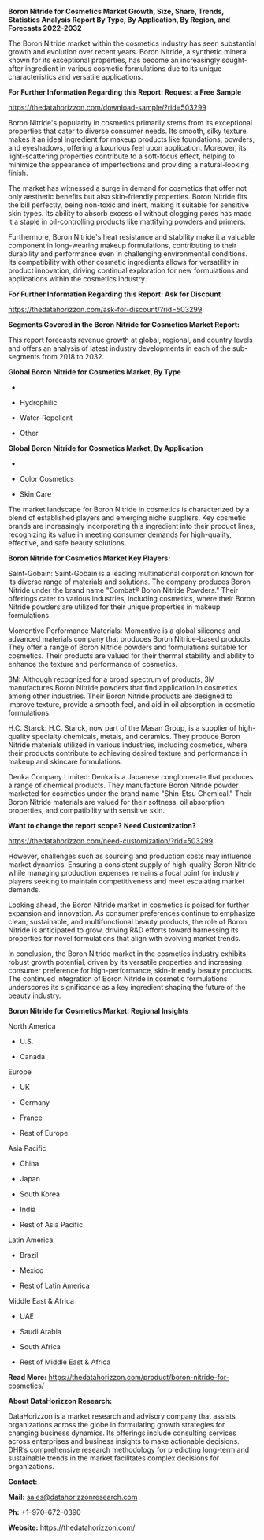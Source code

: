 **Boron Nitride for Cosmetics Market Growth, Size, Share, Trends,
Statistics Analysis Report By Type, By Application, By Region, and
Forecasts 2022-2032**

The Boron Nitride market within the cosmetics industry has seen
substantial growth and evolution over recent years. Boron Nitride, a
synthetic mineral known for its exceptional properties, has become an
increasingly sought-after ingredient in various cosmetic formulations
due to its unique characteristics and versatile applications.

**For Further Information Regarding this Report: Request a Free Sample**

<https://thedatahorizzon.com/download-sample/?rid=503299>

Boron Nitride's popularity in cosmetics primarily stems from its
exceptional properties that cater to diverse consumer needs. Its smooth,
silky texture makes it an ideal ingredient for makeup products like
foundations, powders, and eyeshadows, offering a luxurious feel upon
application. Moreover, its light-scattering properties contribute to a
soft-focus effect, helping to minimize the appearance of imperfections
and providing a natural-looking finish.

The market has witnessed a surge in demand for cosmetics that offer not
only aesthetic benefits but also skin-friendly properties. Boron Nitride
fits the bill perfectly, being non-toxic and inert, making it suitable
for sensitive skin types. Its ability to absorb excess oil without
clogging pores has made it a staple in oil-controlling products like
mattifying powders and primers.

Furthermore, Boron Nitride's heat resistance and stability make it a
valuable component in long-wearing makeup formulations, contributing to
their durability and performance even in challenging environmental
conditions. Its compatibility with other cosmetic ingredients allows for
versatility in product innovation, driving continual exploration for new
formulations and applications within the cosmetics industry.

**For Further Information Regarding this Report: Ask for Discount**

<https://thedatahorizzon.com/ask-for-discount/?rid=503299>

**Segments Covered in the Boron Nitride for Cosmetics Market Report:**

This report forecasts revenue growth at global, regional, and country
levels and offers an analysis of latest industry developments in each of
the sub-segments from 2018 to 2032.

**Global Boron Nitride for Cosmetics Market, By Type**

-   

-   Hydrophilic

-   Water-Repellent

-   Other

**Global Boron Nitride for Cosmetics Market, By Application**

-   

-   Color Cosmetics

-   Skin Care

The market landscape for Boron Nitride in cosmetics is characterized by
a blend of established players and emerging niche suppliers. Key
cosmetic brands are increasingly incorporating this ingredient into
their product lines, recognizing its value in meeting consumer demands
for high-quality, effective, and safe beauty solutions.

**Boron Nitride for Cosmetics Market Key Players:**

Saint-Gobain: Saint-Gobain is a leading multinational corporation known
for its diverse range of materials and solutions. The company produces
Boron Nitride under the brand name "Combat® Boron Nitride Powders."
Their offerings cater to various industries, including cosmetics, where
their Boron Nitride powders are utilized for their unique properties in
makeup formulations.

Momentive Performance Materials: Momentive is a global silicones and
advanced materials company that produces Boron Nitride-based products.
They offer a range of Boron Nitride powders and formulations suitable
for cosmetics. Their products are valued for their thermal stability and
ability to enhance the texture and performance of cosmetics.

3M: Although recognized for a broad spectrum of products, 3M
manufactures Boron Nitride powders that find application in cosmetics
among other industries. Their Boron Nitride products are designed to
improve texture, provide a smooth feel, and aid in oil absorption in
cosmetic formulations.

H.C. Starck: H.C. Starck, now part of the Masan Group, is a supplier of
high-quality specialty chemicals, metals, and ceramics. They produce
Boron Nitride materials utilized in various industries, including
cosmetics, where their products contribute to achieving desired texture
and performance in makeup and skincare formulations.

Denka Company Limited: Denka is a Japanese conglomerate that produces a
range of chemical products. They manufacture Boron Nitride powder
marketed for cosmetics under the brand name "Shin-Etsu Chemical." Their
Boron Nitride materials are valued for their softness, oil absorption
properties, and compatibility with sensitive skin.

**Want to change the report scope? Need Customization?**

<https://thedatahorizzon.com/need-customization/?rid=503299>

However, challenges such as sourcing and production costs may influence
market dynamics. Ensuring a consistent supply of high-quality Boron
Nitride while managing production expenses remains a focal point for
industry players seeking to maintain competitiveness and meet escalating
market demands.

Looking ahead, the Boron Nitride market in cosmetics is poised for
further expansion and innovation. As consumer preferences continue to
emphasize clean, sustainable, and multifunctional beauty products, the
role of Boron Nitride is anticipated to grow, driving R&D efforts toward
harnessing its properties for novel formulations that align with
evolving market trends.

In conclusion, the Boron Nitride market in the cosmetics industry
exhibits robust growth potential, driven by its versatile properties and
increasing consumer preference for high-performance, skin-friendly
beauty products. The continued integration of Boron Nitride in cosmetic
formulations underscores its significance as a key ingredient shaping
the future of the beauty industry.

**Boron Nitride for Cosmetics Market: Regional Insights**

North America

-   U.S.

-   Canada

Europe

-   UK

-   Germany

-   France

-   Rest of Europe

Asia Pacific

-   China

-   Japan

-   South Korea

-   India

-   Rest of Asia Pacific

Latin America

-   Brazil

-   Mexico

-   Rest of Latin America

Middle East & Africa

-   UAE

-   Saudi Arabia

-   South Africa

-   Rest of Middle East & Africa

**Read More:**
<https://thedatahorizzon.com/product/boron-nitride-for-cosmetics/>

**About DataHorizzon Research:**

DataHorizzon is a market research and advisory company that assists
organizations across the globe in formulating growth strategies for
changing business dynamics. Its offerings include consulting services
across enterprises and business insights to make actionable decisions.
DHR’s comprehensive research methodology for predicting long-term and
sustainable trends in the market facilitates complex decisions for
organizations.

**Contact:**

**Mail:** <sales@datahorizzonresearch.com>

**Ph:** +1–970–672–0390

**Website:** <https://thedatahorizzon.com/>
